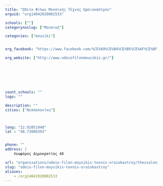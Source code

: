 ```yaml
---
title: "Ωδείο Φίλων Μουσικής Τέχνης Ωραιοκάστρου"
orguid: "org14042020002533"

schools: [""]
categorynoslug: ["Μουσική"]

categories: ["mousiki"]


org_facebook: "https://www.facebook.com/%CE%A9%CE%B4%CE%B5%CE%AF%CE%BF-%CE%A6%CE%AF%CE%BB%CF%89%CE%BD-%CE%9C%CE%BF%CF%85%CF%83%CE%B9%CE%BA%CE%AE%CF%82-%CE%A4%CE%AD%CF%87%CE%BD%CE%B7%CF%82-%CE%A9%CF%81%CE%B1%CE%B9%CE%BF%CE%BA%CE%AC%CF%83%CF%84%CF%81%CE%BF%CF%85-119950248021073/"

org_website: ["http://www.odeiofilonmousikis.gr/"]







count_schools: ""
logo: ""

description: ""
cities: ["Θεσσαλονίκη"]



long: "22.92051948"
lat : "40.73088393"


phone: ""
address: |
    Λεωφόρος Δημοκρατίας 48

url: "organisations/odeio-filon-moysikis-texnis-oraiokastroy/thessaloniki/mousiki"
slug: "odeio-filon-moysikis-texnis-oraiokastroy"
aliases:
    - /org14042020002533
---
```



